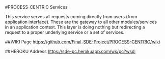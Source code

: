 #PROCESS-CENTRIC Services  

This service serves all requests coming directly from users (from application interface). These are the gateway to all other modules/services in an application context. This layer is doing nothing but redirecting a request to a proper underlying service or a set of services.


##WIKI Page
https://github.com/Final-SDE-Project/PROCESS-CENTRIC/wiki

##HEROKU Address
https://sde-pc.herokuapp.com/ws/pc?wsdl

